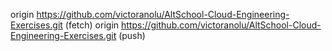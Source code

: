 origin  https://github.com/victoranolu/AltSchool-Cloud-Engineering-Exercises.git (fetch)
origin  https://github.com/victoranolu/AltSchool-Cloud-Engineering-Exercises.git (push)
